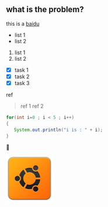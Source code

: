 ## what is the problem?

this is a [baidu](http://www.baidu.com)

* list 1
* list 2

1. list 1
2. list 2

- [x] task 1
- [x] task 2
- [x] task 3

ref
> ref 1
> ref 2

```java
for(int i=0 ; i < 5 ; i++)
{
   System.out.println("i is : " + i);
}
```
:eyes:

![baidu](https://github.com/liujianfeng2003/test/blob/main/ubuntu_app_start.png)
